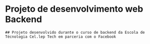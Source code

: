 # Projeto de desenvolvimento web Backend 
    ## Projeto desenvolvido durante o curso de backend da Escola de Técnologia Cel.lep Tech em parceria com o Facebook
